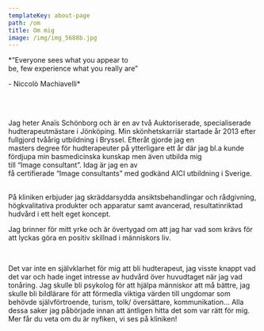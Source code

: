 ```yaml
---
templateKey: about-page
path: /om
title: Om mig
image: /img/img_5688b.jpg
---
```



*“Everyone sees what you appear to be, few experience what you really are” 

- Niccolò Machiavelli*       

  <br>
  <br>

Jag heter Anaïs Schönborg och är en av två Auktoriserade, specialiserade hudterapeutmästare i Jönköping. Min skönhetskarriär startade år 2013 efter fullgjord tvåårig utbildning i Bryssel. Efteråt gjorde jag en masters degree för hudterapeuter på ytterligare ett år där jag bl.a kunde fördjupa min basmedicinska kunskap men även utbilda mig till “Image consultant”. Idag är jag en av få certifierade “Image consultants” med godkänd AICI utbildning i Sverige.
<br>  

På kliniken erbjuder jag skräddarsydda ansiktsbehandlingar och rådgivning, högkvalitativa produkter och apparatur samt avancerad, resultatinriktad hudvård i ett helt eget koncept. 

Jag brinner för mitt yrke och är övertygad om att jag har vad som krävs för att lyckas göra en positiv skillnad i människors liv. 

 <br>

Det var inte en självklarhet för mig att bli hudterapeut, jag visste knappt vad det var och hade inget intresse av hudvård över huvudtaget när jag vad tonåring. Jag skulle bli psykolog för att hjälpa människor att må bättre, jag skulle bli bildlärare för att förmedla viktiga värden till ungdomar som behövde självförtroende, turism, tolk/ översättare, kommunikation… Alla dessa saker jag påbörjade innan att äntligen hitta det som var rätt för mig. Mer får du veta om du är nyfiken, vi ses på kliniken!